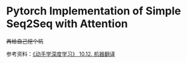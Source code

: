# Pytorch Implementation of Simple Seq2Seq with Attention

~~再给自己挖个坑~~

参考资料：[《动手学深度学习》 10.12. 机器翻译](http://zh.d2l.ai/chapter_natural-language-processing/machine-translation.html)